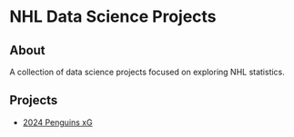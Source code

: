 # NHL Data Science Projects

## About

A collection of data science projects focused on exploring NHL statistics.

## Projects

- [2024 Penguins xG](https://github.com/alexander-klokov/nhl-analyst/tree/dev/penguins_xG)